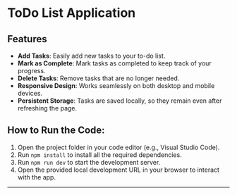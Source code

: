 # ToDo List Application

## Features

- **Add Tasks**: Easily add new tasks to your to-do list.
- **Mark as Complete**: Mark tasks as completed to keep track of your progress.
- **Delete Tasks**: Remove tasks that are no longer needed.
- **Responsive Design**: Works seamlessly on both desktop and mobile devices.
- **Persistent Storage**: Tasks are saved locally, so they remain even after refreshing the page.

## How to Run the Code:
1. Open the project folder in your code editor (e.g., Visual Studio Code).
2. Run `npm install` to install all the required dependencies.
3. Run `npm run dev` to start the development server.
4. Open the provided local development URL in your browser to interact with the app.

---